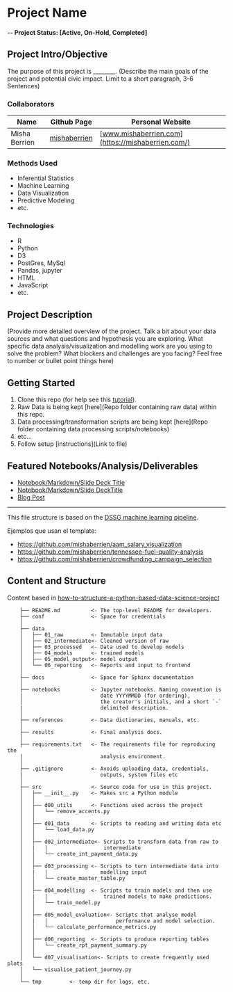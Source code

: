 # Project Name

#### -- Project Status: [Active, On-Hold, Completed]

## Project Intro/Objective
The purpose of this project is ________. (Describe the main goals of the project and potential civic impact. Limit to a short paragraph, 3-6 Sentences)

### Collaborators
|Name     |  Github Page   |  Personal Website  |
|---------|-----------------|--------------------|
|Misha Berrien | [mishaberrien](https://github.com/mishaberrien)| [www.mishaberrien.com](https://mishaberrien.com/)  |

### Methods Used
* Inferential Statistics
* Machine Learning
* Data Visualization
* Predictive Modeling
* etc.

### Technologies
* R
* Python
* D3
* PostGres, MySql
* Pandas, jupyter
* HTML
* JavaScript
* etc.

## Project Description
(Provide more detailed overview of the project.  Talk a bit about your data sources and what questions and hypothesis you are exploring. What specific data analysis/visualization and modelling work are you using to solve the problem? What blockers and challenges are you facing?  Feel free to number or bullet point things here)


## Getting Started

1. Clone this repo (for help see this [tutorial](https://help.github.com/articles/cloning-a-repository/)).
2. Raw Data is being kept [here](Repo folder containing raw data) within this repo.
3. Data processing/transformation scripts are being kept [here](Repo folder containing data processing scripts/notebooks)
4. etc...
5. Follow setup [instructions](Link to file)

## Featured Notebooks/Analysis/Deliverables
* [Notebook/Markdown/Slide Deck Title](#)
* [Notebook/Markdown/Slide DeckTitle](#)
* [Blog Post](#)

---

This file structure is based on the [DSSG machine learning pipeline](https://github.com/dssg/hitchhikers-guide/tree/master/sources/curriculum/0_before_you_start/pipelines-and-project-workflow).

Ejemplos que usan el template: 
* https://github.com/mishaberrien/aam_salary_visualization
* https://github.com/mishaberrien/tennessee-fuel-quality-analysis
* https://github.com/mishaberrien/crowdfunding_campaign_selection

## Content and Structure

Content based in [how-to-structure-a-python-based-data-science-project](https://medium.com/swlh/how-to-structure-a-python-based-data-science-project-a-short-tutorial-for-beginners-7e00bff14f56)


		├── README.md          <- The top-level README for developers.
		├── conf               <- Space for credentials
		│
		├── data
		│   ├── 01_raw         <- Immutable input data
		│   ├── 02_intermediate<- Cleaned version of raw
		│   ├── 03_processed   <- Data used to develop models
		│   ├── 04_models      <- trained models
		│   ├── 05_model_output<- model output
		│   └── 06_reporting   <- Reports and input to frontend
		│
		├── docs               <- Space for Sphinx documentation
		│
		├── notebooks          <- Jupyter notebooks. Naming convention is
		|                         date YYYYMMDD (for ordering),
		│                         the creator's initials, and a short `-` 
		|                         delimited description.
		│
		├── references         <- Data dictionaries, manuals, etc. 
		│
		├── results            <- Final analysis docs.
		│
		├── requirements.txt   <- The requirements file for reproducing the 
		|                         analysis environment.
		│
		├── .gitignore         <- Avoids uploading data, credentials, 
		|                         outputs, system files etc
		│
		├── src                <- Source code for use in this project.
		│   ├── __init__.py    <- Makes src a Python module
		│   │
		│   ├── d00_utils      <- Functions used across the project
		│   │   └── remove_accents.py
		│   │
		│   ├── d01_data       <- Scripts to reading and writing data etc
		│   │   └── load_data.py
		│   │
		│   ├── d02_intermediate<- Scripts to transform data from raw to 
		│   |   |                  intermediate
		│   │   └── create_int_payment_data.py
		│   │
		│   ├── d03_processing <- Scripts to turn intermediate data into 
		│   |   |                 modelling input
		│   │   └── create_master_table.py
		│   │
		│   ├── d04_modelling  <- Scripts to train models and then use 
		│   |   |                  trained models to make predictions. 
		│   │   └── train_model.py
		│   │
		│   ├── d05_model_evaluation<- Scripts that analyse model 
		│   |   |                      performance and model selection.
		│   │   └── calculate_performance_metrics.py
		│   │    
		│   ├── d06_reporting  <- Scripts to produce reporting tables
		│   │   └── create_rpt_payment_summary.py
		│   │
		│   └── d07_visualisation<- Scripts to create frequently used plots
		│	└── visualise_patient_journey.py
		│
		└── tmp			<- temp dir for logs, etc.

